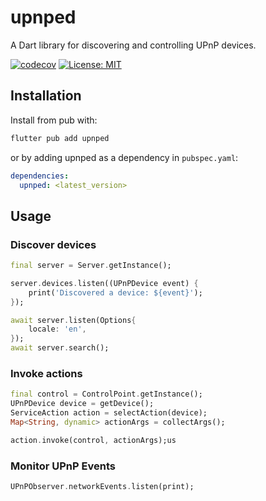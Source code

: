 # upnped

A Dart library for discovering and controlling UPnP devices.

[![codecov](https://codecov.io/gh/huffSamuel/upnped/graph/badge.svg?token=VAFSPLCEQV)](https://codecov.io/gh/huffSamuel/upnped)
[![License: MIT](https://img.shields.io/badge/License-MIT-yellow.svg)](https://opensource.org/licenses/MIT)

## Installation

Install from pub with:

```bash
flutter pub add upnped
```

or by adding upnped as a dependency in `pubspec.yaml`:

```yaml
dependencies:
  upnped: <latest_version>
```

## Usage

### Discover devices

```dart
final server = Server.getInstance();

server.devices.listen((UPnPDevice event) {
    print('Discovered a device: ${event}');
});

await server.listen(Options{
    locale: 'en',
});
await server.search();
```

### Invoke actions

```dart
final control = ControlPoint.getInstance();
UPnPDevice device = getDevice();
ServiceAction action = selectAction(device);
Map<String, dynamic> actionArgs = collectArgs();

action.invoke(control, actionArgs);us
```

### Monitor UPnP Events

```dart
UPnPObserver.networkEvents.listen(print);
```
